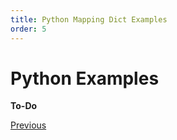 ```yaml
---
title: Python Mapping Dict Examples
order: 5
---
```

# Python Examples

**To-Do**

[Previous](Python-More-Builtin-Types)

